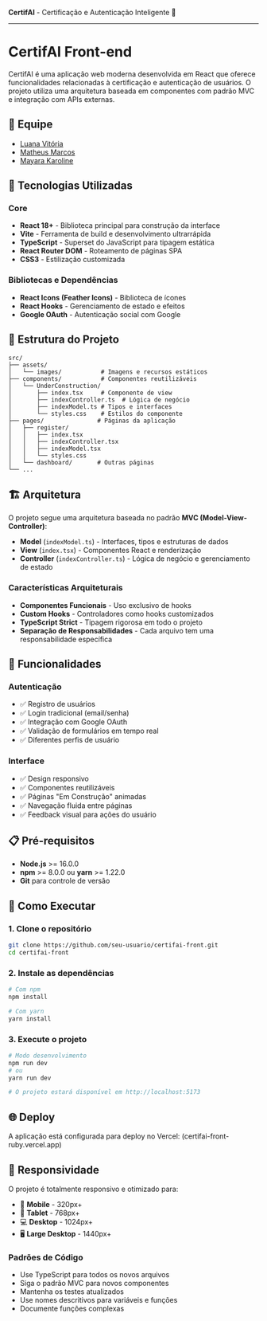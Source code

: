 **CertifAI** - Certificação e Autenticação Inteligente 🚀

---

# CertifAI Front-end

CertifAI é uma aplicação web moderna desenvolvida em React que oferece funcionalidades relacionadas à certificação e autenticação de usuários. O projeto utiliza uma arquitetura baseada em componentes com padrão MVC e integração com APIs externas.

## 👥 Equipe

- [Luana Vitória](https://github.com/LuBrito371)
- [Matheus Marcos](https://github.com/Matheusxr77)
- [Mayara Karoline](https://github.com/mayeufraferreira)

## 🚀 Tecnologias Utilizadas

### Core
- **React 18+** - Biblioteca principal para construção da interface
- **Vite** - Ferramenta de build e desenvolvimento ultrarrápida
- **TypeScript** - Superset do JavaScript para tipagem estática
- **React Router DOM** - Roteamento de páginas SPA
- **CSS3** - Estilização customizada

### Bibliotecas e Dependências
- **React Icons (Feather Icons)** - Biblioteca de ícones
- **React Hooks** - Gerenciamento de estado e efeitos
- **Google OAuth** - Autenticação social com Google

## 📁 Estrutura do Projeto

```
src/
├── assets/
│   └── images/           # Imagens e recursos estáticos
├── components/           # Componentes reutilizáveis
│   └── UnderConstruction/
│       ├── index.tsx     # Componente de view
│       ├── indexController.ts  # Lógica de negócio
│       ├── indexModel.ts # Tipos e interfaces
│       └── styles.css    # Estilos do componente
├── pages/               # Páginas da aplicação
│   ├── register/
│   │   ├── index.tsx
│   │   ├── indexController.tsx
│   │   ├── indexModel.tsx
│   │   └── styles.css
│   └── dashboard/       # Outras páginas
└── ...
```

## 🏗️ Arquitetura

O projeto segue uma arquitetura baseada no padrão **MVC (Model-View-Controller)**:

- **Model** (`indexModel.ts`) - Interfaces, tipos e estruturas de dados
- **View** (`index.tsx`) - Componentes React e renderização
- **Controller** (`indexController.ts`) - Lógica de negócio e gerenciamento de estado

### Características Arquiteturais
- **Componentes Funcionais** - Uso exclusivo de hooks
- **Custom Hooks** - Controladores como hooks customizados
- **TypeScript Strict** - Tipagem rigorosa em todo o projeto
- **Separação de Responsabilidades** - Cada arquivo tem uma responsabilidade específica

## 🔧 Funcionalidades

### Autenticação
- ✅ Registro de usuários
- ✅ Login tradicional (email/senha)
- ✅ Integração com Google OAuth
- ✅ Validação de formulários em tempo real
- ✅ Diferentes perfis de usuário

### Interface
- ✅ Design responsivo
- ✅ Componentes reutilizáveis
- ✅ Páginas "Em Construção" animadas
- ✅ Navegação fluida entre páginas
- ✅ Feedback visual para ações do usuário

## 📋 Pré-requisitos

- **Node.js** >= 16.0.0
- **npm** >= 8.0.0 ou **yarn** >= 1.22.0
- **Git** para controle de versão

## 🚀 Como Executar

### 1. Clone o repositório
```bash
git clone https://github.com/seu-usuario/certifai-front.git
cd certifai-front
```

### 2. Instale as dependências
```bash
# Com npm
npm install

# Com yarn
yarn install
```

### 3. Execute o projeto
```bash
# Modo desenvolvimento
npm run dev
# ou
yarn run dev

# O projeto estará disponível em http://localhost:5173
```

## 🌐 Deploy

A aplicação está configurada para deploy no Vercel: (certifai-front-ruby.vercel.app)

## 📱 Responsividade

O projeto é totalmente responsivo e otimizado para:
- 📱 **Mobile** - 320px+
- 📱 **Tablet** - 768px+
- 💻 **Desktop** - 1024px+
- 🖥️ **Large Desktop** - 1440px+

### Padrões de Código
- Use TypeScript para todos os novos arquivos
- Siga o padrão MVC para novos componentes
- Mantenha os testes atualizados
- Use nomes descritivos para variáveis e funções
- Documente funções complexas
